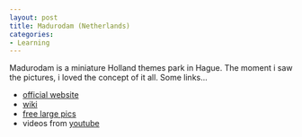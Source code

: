 ```yaml
---
layout: post
title: Madurodam (Netherlands)
categories:
- Learning
---
```



Madurodam is a miniature Holland themes park in Hague. The moment i saw the pictures, i loved the concept of it all. Some links...

- [official website](http://www.madurodam.nl/site/templates/mad/global/index.php?lngid=5&sqlmode=1&fid=638)
- [wiki](http://en.wikipedia.org/wiki/Madurodam)
- [free large pics](http://freelargephotos.com/?subject=Madurodam)
- videos from [youtube](http://www.youtube.com/results?search_query=madurodam&search_type=)
